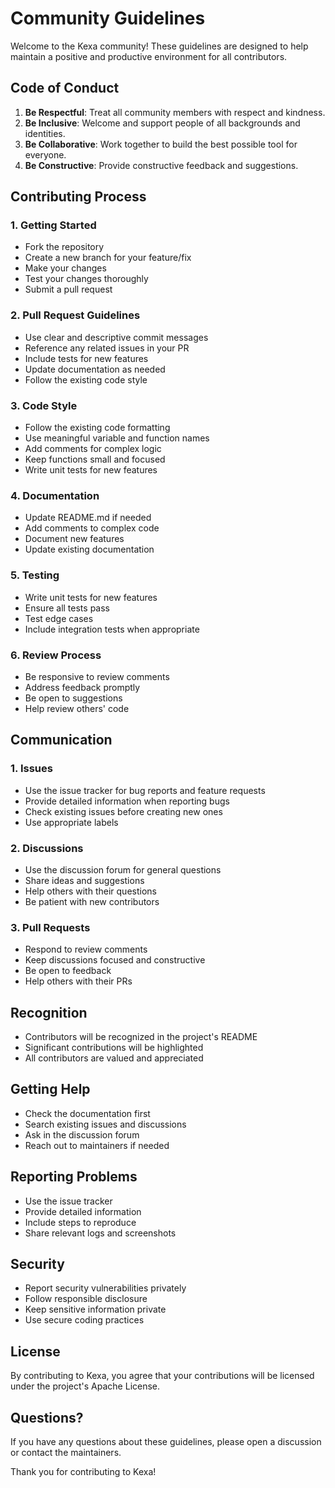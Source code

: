 # Community Guidelines

Welcome to the Kexa community! These guidelines are designed to help maintain a positive and productive environment for all contributors.

## Code of Conduct

1. **Be Respectful**: Treat all community members with respect and kindness.
2. **Be Inclusive**: Welcome and support people of all backgrounds and identities.
3. **Be Collaborative**: Work together to build the best possible tool for everyone.
4. **Be Constructive**: Provide constructive feedback and suggestions.

## Contributing Process

### 1. Getting Started

- Fork the repository
- Create a new branch for your feature/fix
- Make your changes
- Test your changes thoroughly
- Submit a pull request

### 2. Pull Request Guidelines

- Use clear and descriptive commit messages
- Reference any related issues in your PR
- Include tests for new features
- Update documentation as needed
- Follow the existing code style

### 3. Code Style

- Follow the existing code formatting
- Use meaningful variable and function names
- Add comments for complex logic
- Keep functions small and focused
- Write unit tests for new features

### 4. Documentation

- Update README.md if needed
- Add comments to complex code
- Document new features
- Update existing documentation

### 5. Testing

- Write unit tests for new features
- Ensure all tests pass
- Test edge cases
- Include integration tests when appropriate

### 6. Review Process

- Be responsive to review comments
- Address feedback promptly
- Be open to suggestions
- Help review others' code

## Communication

### 1. Issues

- Use the issue tracker for bug reports and feature requests
- Provide detailed information when reporting bugs
- Check existing issues before creating new ones
- Use appropriate labels

### 2. Discussions

- Use the discussion forum for general questions
- Share ideas and suggestions
- Help others with their questions
- Be patient with new contributors

### 3. Pull Requests

- Respond to review comments
- Keep discussions focused and constructive
- Be open to feedback
- Help others with their PRs

## Recognition

- Contributors will be recognized in the project's README
- Significant contributions will be highlighted
- All contributors are valued and appreciated

## Getting Help

- Check the documentation first
- Search existing issues and discussions
- Ask in the discussion forum
- Reach out to maintainers if needed

## Reporting Problems

- Use the issue tracker
- Provide detailed information
- Include steps to reproduce
- Share relevant logs and screenshots

## Security

- Report security vulnerabilities privately
- Follow responsible disclosure
- Keep sensitive information private
- Use secure coding practices

## License

By contributing to Kexa, you agree that your contributions will be licensed under the project's Apache License.

## Questions?

If you have any questions about these guidelines, please open a discussion or contact the maintainers.

Thank you for contributing to Kexa!
